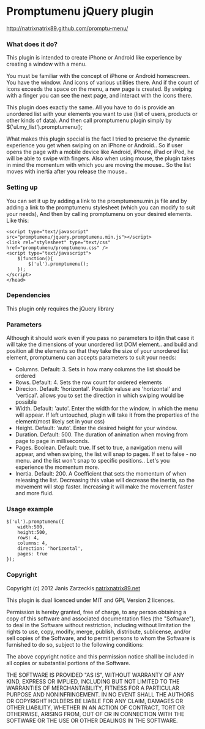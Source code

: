 Promptumenu jQuery plugin
=========================

http://natrixnatrix89.github.com/promptu-menu/

### What does it do?
This plugin is intended to create iPhone or Android like experience by creating a window with a menu.

You must be familiar with the concept of iPhone or Android homescreen. You have the window. And icons of various utilities there. And if the count of icons exceeds the space on the menu, a new page is created. By swiping with a finger you can see the next page, and interact with the icons there.

This plugin does exactly the same. All you have to do is provide an unordered list with your elements you want to use (list of users, products or other kinds of data). And then call promptumenu plugin simply by $('ul.my_list').promptumenu();

What makes this plugin special is the fact I tried to preserve the dynamic experience you get when swiping on an iPhone or Android.. So if user opens the page with a mobile device like Android, iPhone, iPad or iPod, he will be able to swipe with fingers.
Also when using mouse, the plugin takes in mind the momentum with which you are moving the mouse..
So the list moves with inertia after you release the mouse..

### Setting up
You can set it up by adding a link to the promptumenu.min.js file and by adding a link to the promptumenu stylesheet (which you can modify to suit your needs), And then by calling promptumenu on your desired elements. Like this:

	<script type="text/javascript" src="promptumenu/jquery.promptumenu.min.js"></script>
	<link rel="stylesheet" type="text/css" href="promptumenu/promptumenu.css" />
	<script type="text/javascript">
		$(function(){
			$('ul').promptumenu();
		});
	</script>
	</head>

### Dependencies
This plugin only requires the jQuery library

### Parameters
Although it should work even if you pass no parameters to it(in that case it will take the dimensions of your unordered list DOM element.. and build and position all the elements so that they take the size of your unordered list element, promptumenu can accepts parameters to suit your needs:

- Columns. Default: 3. Sets in how many columns the list should be ordered
- Rows. Default: 4. Sets the row count for ordered elements
- Direcion. Default: 'horizontal'. Possible valuse are 'horizontal' and 'vertical'. allows you to set the direction in which swiping would be possible
- Width. Default: 'auto'. Enter the width for the window, in which the menu will appear. If left untouched, plugin will take it from the properties of the element(most likely set in your css)
- Height. Default: 'auto'. Enter the desired height for your window.
- Duration. Default: 500. The duration of animation when moving from page to page in milliseconds.
- Pages. Boolean. Default: true. If set to true, a navigation menu will appear, and when swiping, the list will snap to pages. If set to false - no menu. and the list won't snap to specific positions.. Let's you experience the momentum more.
- Inertia. Default: 200. A Coefficient that sets the momentum of when releasing the list. Decreasing this value will decrease the inertia, so the movement will stop faster. Increasing it will make the movement faster and more fluid.

### Usage example
	$('ul').promptumenu({
		width:500,
		height:500,
		rows: 4,
		columns: 4,
		direction: 'horizontal',
		pages: true
	});

### Copyright
Copyright (c) 2012 Janis Zarzeckis [natrixnatrix89.net](http://natrixnatrix89.net)

This plugin is dual licenced under MIT and GPL Version 2 licences. 

Permission is hereby granted, free of charge, to any person obtaining a copy of
this software and associated documentation files (the "Software"), to deal in
the Software without restriction, including without limitation the rights to
use, copy, modify, merge, publish, distribute, sublicense, and/or sell copies
of the Software, and to permit persons to whom the Software is furnished to do
so, subject to the following conditions:

The above copyright notice and this permission notice shall be included in all
copies or substantial portions of the Software.

THE SOFTWARE IS PROVIDED "AS IS", WITHOUT WARRANTY OF ANY KIND, EXPRESS OR
IMPLIED, INCLUDING BUT NOT LIMITED TO THE WARRANTIES OF MERCHANTABILITY,
FITNESS FOR A PARTICULAR PURPOSE AND NONINFRINGEMENT. IN NO EVENT SHALL THE
AUTHORS OR COPYRIGHT HOLDERS BE LIABLE FOR ANY CLAIM, DAMAGES OR OTHER
LIABILITY, WHETHER IN AN ACTION OF CONTRACT, TORT OR OTHERWISE, ARISING FROM,
OUT OF OR IN CONNECTION WITH THE SOFTWARE OR THE USE OR OTHER DEALINGS IN THE
SOFTWARE.